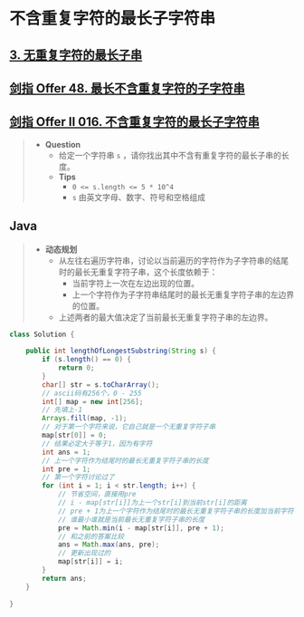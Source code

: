 # 不含重复字符的最长子字符串

## [3. 无重复字符的最长子串](https://leetcode.cn/problems/longest-substring-without-repeating-characters/)

## [剑指 Offer 48. 最长不含重复字符的子字符串](https://leetcode.cn/problems/zui-chang-bu-han-zhong-fu-zi-fu-de-zi-zi-fu-chuan-lcof/)

## [剑指 Offer II 016. 不含重复字符的最长子字符串](https://leetcode.cn/problems/wtcaE1/)

> - **Question**
>   - 给定一个字符串 `s` ，请你找出其中不含有重复字符的最长子串的长度。
>   - **Tips**
>     - `0 <= s.length <= 5 * 10^4`
>     - `s` 由英文字母、数字、符号和空格组成

## Java

> - **动态规划**
>   - 从左往右遍历字符串，讨论以当前遍历的字符作为子字符串的结尾时的最长无重复字符子串，这个长度依赖于：
>     - 当前字符上一次在左边出现的位置。
>     - 上一个字符作为子字符串结尾时的最长无重复字符子串的左边界的位置。
>   - 上述两者的最大值决定了当前最长无重复字符子串的左边界。

```java
class Solution {
    
    public int lengthOfLongestSubstring(String s) {
        if (s.length() == 0) {
            return 0;
        }
        char[] str = s.toCharArray();
        // ascii码有256个，0 - 255
        int[] map = new int[256];
        // 先填上-1
        Arrays.fill(map, -1);
        // 对于第一个字符来说，它自己就是一个无重复字符子串
        map[str[0]] = 0;
        // 结果必定大于等于1，因为有字符
        int ans = 1;
        // 上一个字符作为结尾时的最长无重复字符子串的长度
        int pre = 1;
        // 第一个字符讨论过了
        for (int i = 1; i < str.length; i++) {
            // 节省空间，直接用pre
            // i - map[str[i]]为上一个str[i]到当前str[i]的距离
            // pre + 1为上一个字符作为结尾时的最长无重复字符子串的长度加当前字符
            // 谁最小谁就是当前最长无重复字符子串的长度
            pre = Math.min(i - map[str[i]], pre + 1);
            // 和之前的答案比较
            ans = Math.max(ans, pre);
            // 更新出现过的
            map[str[i]] = i;
        }
        return ans;
    }
    
}
```
